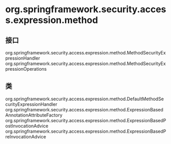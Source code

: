 # org.springframework.security.access.expression.method

## 接口

org.springframework.security.access.expression.method.MethodSecurityExpressionHandler
org.springframework.security.access.expression.method.MethodSecurityExpressionOperations

## 类

org.springframework.security.access.expression.method.DefaultMethodSecurityExpressionHandler
org.springframework.security.access.expression.method.ExpressionBasedAnnotationAttributeFactory
org.springframework.security.access.expression.method.ExpressionBasedPostInvocationAdvice
org.springframework.security.access.expression.method.ExpressionBasedPreInvocationAdvice




